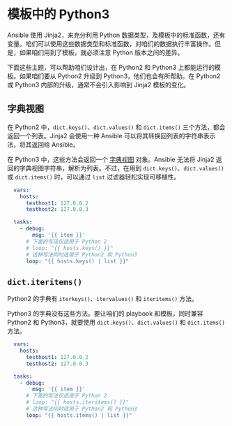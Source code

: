 # 模板中的 Python3


Ansible 使用 Jinja2，来充分利用 Python 数据类型，及模板中的标准函数，还有变量。咱们可以使用这些数据类型和标准函数，对咱们的数据执行丰富操作。但是，如果咱们用到了模板，就必须注意 Python 版本之间的差异。

下面这些主题，可以帮助咱们设计出，在 Python2 和 Python3 上都能运行的模板。如果咱们要从 Python2 升级到 Python3，他们也会有所帮助。在 Python2 或 Python3 内部的升级，通常不会引入影响到 Jinja2 模板的变化。


## 字典视图

在 Python2 中，`dict.keys()`、`dict.values()` 和 `dict.items()` 三个方法，都会返回一个列表。Jinja2 会使用一种 Ansible 可以将其转换回列表的字符串表示法，将其返回给 Ansible。

在 Python3 中，这些方法会返回一个 [字典视图](https://docs.python.org/3/library/stdtypes.html#dict-views) 对象。Ansible 无法将 Jinja2 返回的字典视图字符串，解析为列表。不过，在用到 `dict.keys()`、`dict.values()` 或 `dict.items()` 时，可以通过 `list` 过滤器轻松实现可移植性。

```yaml
  vars:
    hosts:
      testhost1: 127.0.0.2
      testhost2: 127.0.0.3

  tasks:
    - debug:
        msg: '{{ item }}'
      # 下面的写法仅适用于 Python 2
      # loop: "{{ hosts.keys() }}"
      # 这种写法同时适用于 Python2 和 Python3
      loop: "{{ hosts.keys() | list }}"
```

## `dict.iteritems()`

Python2 的字典有 `iterkeys()`、`itervalues()` 和 `iteritems()` 方法。

Python3 的字典没有这些方法。要让咱们的 playbook 和模板，同时兼容 Python2 和 Python3，就要使用 `dict.keys()`、`dict.values()` 和 `dict.items()` 方法。


```yaml
  vars:
    hosts:
      testhost1: 127.0.0.2
      testhost2: 127.0.0.3

  tasks:
    - debug:
        msg: '{{ item }}'
      # 下面的写法仅适用于 Python 2
      # loop: "{{ hosts.iteritems() }}"
      # 这种写法同时适用于 Python2 和 Python3
      loop: "{{ hosts.items() | list }}"
```
